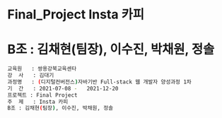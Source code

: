 # Final_Project Insta 카피
# B조 : 김채현(팀장), 이수진, 박채원, 정솔


```bash
교육원   : 쌍용강북교육센타
강  사   : 김대기
과정명   : (디지털컨버전스)자바기반 Full-stack 웹 개발자 양성과정 1차
기  간   : 2021-07-08 -	2021-12-20
프로젝트 : Final Project
주  제   : Insta 카피
B조 : 김채현(팀장), 이수진, 박채원, 정솔
```
